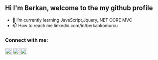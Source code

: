 
## Hi I'm Berkan, welcome to the my github profile
- 🌱 I’m currently learning JavaScript,Jquery,.NET CORE MVC
- 📫 How to reach me linkedin.com/in/berkankomurcu 


### Connect with me:
[<img align="left" alt="codeSTACKr | Twitter" width="22px" src="https://cdn.jsdelivr.net/npm/simple-icons@v3/icons/twitter.svg" />][twitter]
[<img align="left" alt="codeSTACKr | LinkedIn" width="22px" src="https://cdn.jsdelivr.net/npm/simple-icons@v3/icons/linkedin.svg" />][linkedin]
[<img align="left" alt="codeSTACKr | Instagram" width="22px" src="https://cdn.jsdelivr.net/npm/simple-icons@v3/icons/instagram.svg" />][instagram]


[linkedin]:https://linkedin.com/in/berkankomurcu
[twitter]: https://twitter.com/
[instagram]: https://instagram.com/

